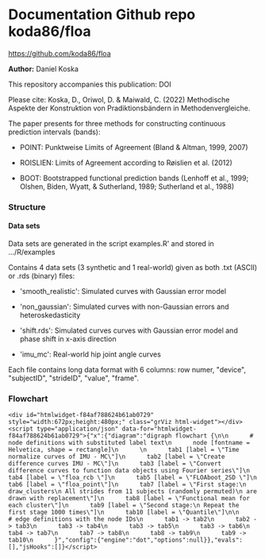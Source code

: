 # Documentation Github repo koda86/floa

https://github.com/koda86/floa

**Author:** Daniel Koska

This repository accompanies this publication: DOI

Please cite: Koska, D., Oriwol, D. & Maiwald, C. (2022) Methodische Aspekte der Konstruktion von Pradiktionsbändern in Methodenvergleiche.


The paper presents for three methods for constructing continuous prediction intervals (bands):

- POINT: Punktweise Limits of Agreement (Bland & Altman, 1999, 2007)

- ROISLIEN: Limits of Agreement according to Røislien et al. (2012)

- BOOT: Bootstrapped functional prediction bands (Lenhoff et al., 1999; Olshen, Biden, Wyatt, & Sutherland, 1989; Sutherland et al., 1988)


### Structure

#### Data sets

Data sets are generated in the script examples.R' and stored in .../R/examples

Contains 4 data sets (3 synthetic and 1 real-world) given as both .txt (ASCII) or .rds (binary) files:

- 'smooth_realistic': Simulated curves with Gaussian error model

- 'non_gaussian': Simulated curves with non-Gaussian errors and heteroskedasticity

- 'shift.rds': Simulated curves curves with Gaussian error model and phase shift in x-axis direction

- 'imu_mc': Real-world hip joint angle curves

Each file contains long data format with 6 columns: row numer, "device", "subjectID", "strideID", "value", "frame".


### Flowchart


```{=html}
<div id="htmlwidget-f84af788624b61ab0729" style="width:672px;height:480px;" class="grViz html-widget"></div>
<script type="application/json" data-for="htmlwidget-f84af788624b61ab0729">{"x":{"diagram":"digraph flowchart {\n\n      # node definitions with substituted label text\n      node [fontname = Helvetica, shape = rectangle]\n      \n      tab1 [label = \"Time normalize curves of IMU - MC\"]\n      tab2 [label = \"Create difference curves IMU - MC\"]\n      tab3 [label = \"Convert difference curves to function data objects using Fourier series\"]\n      tab4 [label = \"floa_rcb \"]\n      tab5 [label = \"FLOAboot_2SD \"]\n      tab6 [label = \"floa_point\"]\n      tab7 [label = \"First stage:\n draw_clusters\n All strides from 11 subjects (randomly permuted)\n are drawn with replacement\"]\n      tab8 [label = \"Functional mean for each cluster\"]\n      tab9 [label = \"Second stage:\n Repeat the first stage 1000 times\"]\n      tab10 [label = \"Quantile\"]\n\n      # edge definitions with the node IDs\n      tab1 -> tab2\n      tab2 -> tab3\n      tab3 -> tab4\n      tab3 -> tab5\n      tab3 -> tab6\n      tab4 -> tab7\n      tab7 -> tab8\n      tab8 -> tab9\n      tab9 -> tab10\n      }","config":{"engine":"dot","options":null}},"evals":[],"jsHooks":[]}</script>
```
